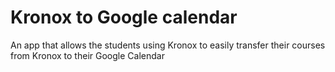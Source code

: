 # Kronox to Google calendar

An app that allows the students using Kronox to easily transfer their courses from Kronox to their Google Calendar
